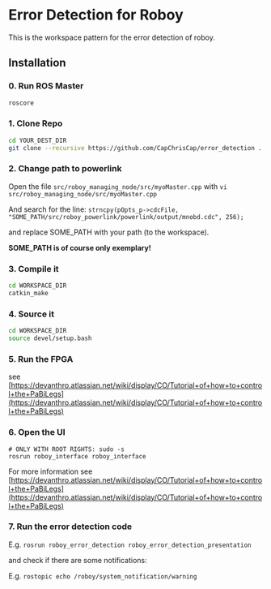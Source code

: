 # Error Detection for Roboy

This is the workspace pattern for the error detection of roboy. 

## Installation

### 0. Run ROS Master

```bash
roscore
```

### 1. Clone Repo

```bash
cd YOUR_DEST_DIR
git clone --recursive https://github.com/CapChrisCap/error_detection .
```

### 2. Change path to powerlink

Open the file `src/roboy_managing_node/src/myoMaster.cpp` with
`vi src/roboy_managing_node/src/myoMaster.cpp`

And search for the line: 
`strncpy(pOpts_p->cdcFile, "SOME_PATH/src/roboy_powerlink/powerlink/output/mnobd.cdc", 256);`

and replace SOME_PATH with your path (to the workspace). 

**SOME_PATH is of course only exemplary!**

### 3. Compile it

```bash
cd WORKSPACE_DIR
catkin_make
```

### 4. Source it

```bash
cd WORKSPACE_DIR
source devel/setup.bash
```

### 5. Run the FPGA

see [https://devanthro.atlassian.net/wiki/display/CO/Tutorial+of+how+to+control+the+PaBiLegs](https://devanthro.atlassian.net/wiki/display/CO/Tutorial+of+how+to+control+the+PaBiLegs)

### 6. Open the UI

```
# ONLY WITH ROOT RIGHTS: sudo -s
rosrun roboy_interface roboy_interface
```

For more information see [https://devanthro.atlassian.net/wiki/display/CO/Tutorial+of+how+to+control+the+PaBiLegs](https://devanthro.atlassian.net/wiki/display/CO/Tutorial+of+how+to+control+the+PaBiLegs)

### 7. Run the error detection code

E.g. `rosrun roboy_error_detection roboy_error_detection_presentation`

and check if there are some notifications: 

E.g. `rostopic echo /roboy/system_notification/warning`

